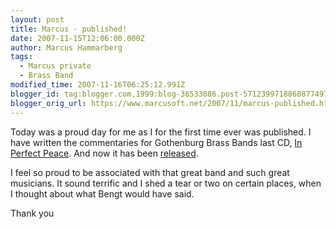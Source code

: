 ```yaml
---
layout: post
title: Marcus - published!
date: 2007-11-15T12:06:00.000Z
author: Marcus Hammarberg
tags:
  - Marcus private
  - Brass Band
modified_time: 2007-11-16T06:25:12.991Z
blogger_id: tag:blogger.com,1999:blog-36533086.post-5712399718860877497
blogger_orig_url: https://www.marcusoft.net/2007/11/marcus-published.html
---
```


Today was a proud day for me as I for the first time ever was
published. I have written the commentaries for Gothenburg
Brass Bands last CD, [In Perfect
Peace](https://www.marcusoft.net/2007/10/in-perfect-peace.html).
And now it has been
[released](http://www.worldofbrass.eu/acatalog/24884.html).

I feel so proud to be associated with that great band and such great
musicians. It sound terrific and I shed a tear or two
on certain places, when I thought about what Bengt would have said.

Thank you
